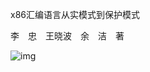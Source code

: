 x86汇编语言从实模式到保护模式

李　忠　王晓波　余　洁　著

![img](../0-Assets/Epubook/x86汇编语言从实模式到保护模式_李忠_等_Z_Library/images/00002.jpeg)